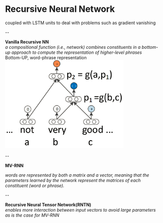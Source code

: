 # Recursive Neural Network

coupled with LSTM units to deal with problems such as gradient vanishing

--

**Vanilla Recursive NN**  
*a compositional function (i.e., network) combines constituents in a bottom-up approach to compute the representation of higher-level phrases*  
Bottom-UP, word-phrase representation
![Vanilla NN](RecursiveNN.png)

--

**MV-RNN**

*words are represented by both a matrix and a vector, meaning that the parameters learned by the network represent the matrices of each constituent (word or phrase).*

--

**Recursive Neural Tensor Network(RNTN)**  
*enables more interaction between input vectors to avoid large parameters as is the case for MV-RNN*  
